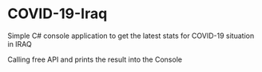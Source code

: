 # COVID-19-Iraq
Simple C# console application to get the latest stats for COVID-19 situation in IRAQ


Calling free API and prints the result into the Console
